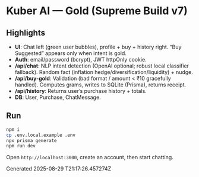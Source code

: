 
# Kuber AI — Gold (Supreme Build v7)

## Highlights
- **UI**: Chat left (green user bubbles), profile + buy + history right. “Buy Suggested” appears only when intent is gold.
- **Auth**: email/password (bcrypt), JWT httpOnly cookie.
- **/api/chat**: NLP intent detection (OpenAI optional; robust local classifier fallback). Random fact (inflation hedge/diversification/liquidity) + nudge.
- **/api/buy-gold**: Validation (bad format / amount < ₹10 gracefully handled). Computes grams, writes to SQLite (Prisma), returns receipt.
- **/api/history**: Returns user’s purchase history + totals.
- **DB**: User, Purchase, ChatMessage.

## Run
```bash
npm i
cp .env.local.example .env
npx prisma generate
npm run dev
```
Open `http://localhost:3000`, create an account, then start chatting.

Generated 2025-08-29 T21:17:26.457274Z
